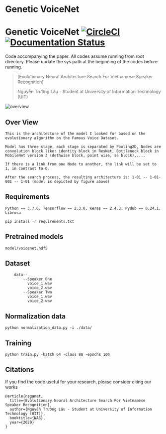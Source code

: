 ﻿# Genetic VoiceNet
# Genetic VoiceNet [![CircleCI](https://circleci.com/gh/faustomorales/keras-ocr.svg?style=shield)](https://github.com/nguyentruonglau) [![Documentation Status](https://readthedocs.org/projects/keras-ocr/badge/?version=latest)](https://github.com/nguyentruonglau)

Code accompanying the paper. All codes assume running from root directory. Please update the sys path at the beginning of the codes before running.
> [Evolutionary Neural Architecture Search For Vietnamese Speaker Recognition]
>
> Nguyễn Trường Lâu - Student at University of Information Technology (UIT)
>

![overview](https://github.com/nguyen-truong-lau/genetic-voicenet/blob/main/img/model2model.png "Model Architecture")

## Over View
``` 
This is the architecture of the model I looked for based on the evolutionary algorithm on the Famous Voice Dataset.

Model has three stage, each stage is separated by Pooling2D, Nodes are convolution block like: identity block in ResNet, Bottleneck block in MobileNet version 3 (dethwise block, point wise, se block),....

If there is a link from one Node to another, the link will be set to 1, in contrast to 0.

After the search process, the resulting architecture is: 1-01 -- 1-01-001 -- 1-01 (model is depicted by figure above)

```

## Requirements
``` 
Python == 3.7.6, Tensorflow == 2.3.0, Keras == 2.4.3, Pydub == 0.24.1, Librosa

pip install -r requirements.txt
```

## Pretrained models
``` 
model/voicenet.hdf5
```

## Dataset
``` 
    data--
        --Speaker One
          voice_1.wav
          voice_2.wav
        --Speaker Two
          voice_1.wav
          voice_2.wav
```

## Normalization data
``` 
python normalization_data.py -i ./data/
```

## Training
``` 
python train.py -batch 64 -class 80 -epochs 100
```

## Citations
If you find the code useful for your research, please consider citing our works
``` 
@article{nsganet,
  title={Evolutionary Neural Architecture Search For Vietnamese Speaker Recognition},
  author={Nguyễn Trường Lâu - Student at University of Information Technology (UIT)},
  booktitle={NAS},
  year={2020}
}
```
